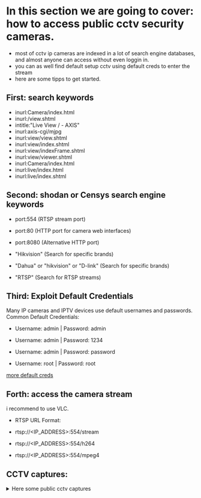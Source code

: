 # In this section we are going to cover: how to access public cctv security cameras.

- most of cctv ip cameras are indexed in a lot of search engine databases, and almost anyone can access without even loggin in.
- you can as well find default setup cctv using default creds to enter the stream
- here are some tipps to get started.

## First: search keywords

- inurl:Camera/index.html
- inurl:/view.shtml
- intitle:"Live View / - AXIS"
- inurl:axis-cgi/mjpg
- inurl:view/view.shtml
- inurl:view/index.shtml
- inurl:view/indexFrame.shtml
- inurl:view/viewer.shtml
- inurl:Camera/index.html
- inurl:live/index.html
- inurl:live/index.shtml
  
## Second: shodan or Censys  search engine keywords

- port:554 (RTSP stream port)

- port:80 (HTTP port for camera web interfaces)

- port:8080 (Alternative HTTP port)

- "Hikvision" (Search for specific brands)

- "Dahua" or "hikvision" or "D-link" (Search for specific brands)

- "RTSP" (Search for RTSP streams)
  
## Third: Exploit Default Credentials

Many IP cameras and IPTV devices use default usernames and passwords.
Common Default Credentials:

- Username: admin | Password: admin

- Username: admin | Password: 1234

- Username: admin | Password: password

- Username: root | Password: root

[more default creds](https://ipvm.com/reports/ip-cameras-default-passwords-directory)

## Forth: access the camera stream
i recommend to use VLC.

- RTSP URL Format:

- rtsp://<IP_ADDRESS>:554/stream

- rtsp://<IP_ADDRESS>:554/h264

- rtsp://<IP_ADDRESS>:554/mpeg4

## CCTV captures:

<details>
  <summary>Here some public cctv captures</summary>
  
![Screenshot 2025-02-03 194003](https://github.com/user-attachments/assets/14ca70e5-91ac-4ea6-a71b-7bd48947494c)
![Screenshot 2025-02-03 193801](https://github.com/user-attachments/assets/f1420cba-7f53-42ec-b41a-9330874f4262)
![Screenshot 2025-02-03 193743](https://github.com/user-attachments/assets/e3e6fe03-85a5-433e-9b14-e0d797e5e5c7)
![Screenshot 2025-02-03 193725](https://github.com/user-attachments/assets/157cb015-1c63-468c-a310-ef21bf374d44)
![Screenshot 2025-02-03 193625](https://github.com/user-attachments/assets/9fe07379-5743-46f5-960f-dcbf89361123)
![Screenshot 2025-02-03 192745](https://github.com/user-attachments/assets/040d26c4-b1d8-4b1f-b4a0-fd367468df75)
![Screenshot 2025-02-03 192711](https://github.com/user-attachments/assets/071d5217-7b96-406b-a3a0-2020cd7fb419)
![Screenshot 2025-02-03 194236](https://github.com/user-attachments/assets/970d171d-44f8-445f-a971-0d263af8b234)
![Screenshot 2025-02-03 194108](https://github.com/user-attachments/assets/2acb31d5-bfda-4b41-b8b9-d3fdf6ada53d)

</details>

